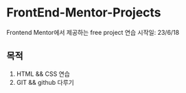 # FrontEnd-Mentor-Projects

Frontend Mentor에서 제공하는 free project 연습
시작일: 23/6/18

## 목적

1. HTML && CSS 연습
2. GIT && github 다루기


